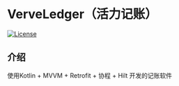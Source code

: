 # VerveLedger（活力记账）

[![License](https://img.shields.io/badge/License-MIT-blue.svg)](LICENSE)

## 介绍

使用Kotlin + MVVM + Retrofit + 协程 + Hilt 开发的记账软件